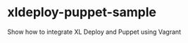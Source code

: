 xldeploy-puppet-sample
======================

Show how to integrate XL Deploy and Puppet using Vagrant 
